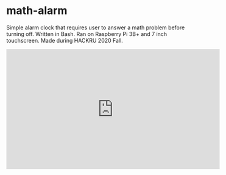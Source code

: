 # math-alarm

Simple alarm clock that requires user to answer a math problem before turning off.
Written in Bash. Ran on Raspberry Pi 3B+ and 7 inch touchscreen. Made during HACKRU 2020 Fall.

<iframe width="560" height="315" src="https://www.youtube.com/embed/rW7gIuiaJMo" frameborder="0" allow="accelerometer; autoplay; clipboard-write; encrypted-media; gyroscope; picture-in-picture" allowfullscreen></iframe>
